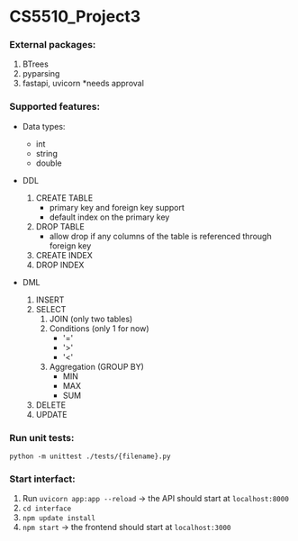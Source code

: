 # CS5510_Project3

### External packages:

1. BTrees
2. pyparsing
3. fastapi, uvicorn \*needs approval

### Supported features:

- Data types:

  - int
  - string
  - double

- DDL

  1. CREATE TABLE
     - primary key and foreign key support
     - default index on the primary key
  2. DROP TABLE
     - allow drop if any columns of the table is referenced through foreign key
  3. CREATE INDEX
  4. DROP INDEX

- DML
  1. INSERT
  2. SELECT
     1. JOIN (only two tables)
     2. Conditions (only 1 for now)
        - '='
        - '>'
        - '<'
     3. Aggregation (GROUP BY)
        - MIN
        - MAX
        - SUM
  3. DELETE
  4. UPDATE

### Run unit tests:

`python -m unittest ./tests/{filename}.py`

### Start interfact:

1. Run `uvicorn app:app --reload` -> the API should start at `localhost:8000`
2. `cd interface`
3. `npm update install`
4. `npm start` -> the frontend should start at `localhost:3000`
